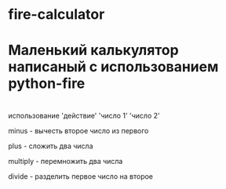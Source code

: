 # fire-calculator
# Маленький калькулятор написаный с использованием python-fire
#
использование 'действие' 'число 1' 'число 2'

minus - вычесть второе число из первого

plus - сложить два числа

multiply - перемножить два числа

divide - разделить первое число на второе